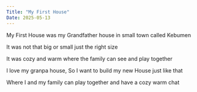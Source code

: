 ```yaml
---
Title: "My First House"
Date: 2025-05-13
---
```

My First House was my Grandfather house in small town called Kebumen

It was not that big or small just the right size

It was cozy and warm where the family can see and play together

I love my granpa house, So I want to build my new House just like that

Where I and my family can play together and have a cozy warm chat
